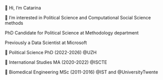👋 Hi, I’m Catarina

👀 I’m interested in Political Science and Computational Social Science methods

PhD Candidate for Political Science at Methodology department

Previously a Data Scientist at Microsoft 

🌱 Political Science PhD (2022-2026) @UZH

🌱 International Studies MA (2020-2022) @ISCTE

🌱 Biomedical Engineering MSc (2011-2016) @IST and @UniversityTwente


<!---
CT-P/CT-P is a ✨ special ✨ repository because its `README.md` (this file) appears on your GitHub profile.
You can click the Preview link to take a look at your changes.
--->
